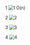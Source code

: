 1
![1](https://user-images.githubusercontent.com/111787841/195230787-d914c70d-cc0a-4325-984f-ffb2c9b9709b.png)
O(n)

2
![2](https://user-images.githubusercontent.com/111787841/195230800-d4035219-931b-44b1-9420-bf4fba8da69e.png)

3
![3](https://user-images.githubusercontent.com/111787841/195230803-2377b8ba-44c8-47f4-919a-844a980bc7d3.png)

4
![4](https://user-images.githubusercontent.com/111787841/195230818-ebd089e7-d84a-442d-b6af-0d026b8035f0.png)
